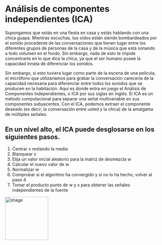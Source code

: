 <h1>Análisis de componentes independientes (ICA) </h1>
Supongamos que estás en una fiesta en casa y estás hablando con una chica guapa. Mientras escuchas, tus oídos están siendo bombardeados por el sonido procedente de las conversaciones que tienen lugar entre los diferentes grupos de personas de la casa y de la música que está sonando a todo volumen en el fondo. Sin embargo, nada de esto te impide concentrarte en lo que dice la chica, ya que el ser humano posee la capacidad innata de diferenciar los sonidos.

Sin embargo, si esto tuviera lugar como parte de la escena de una película, el micrófono que utilizaríamos para grabar la conversación carecería de la capacidad necesaria para diferenciar entre todos los sonidos que se producen en la habitación. Aquí es donde entra en juego el Análisis de Componentes Independientes, o ICA por sus siglas en inglés. El ICA es un método computacional para separar una señal multivariable en sus componentes subyacentes. Con el ICA, podemos extraer el componente deseado (es decir, la conversación entre usted y la chica) de la amalgama de múltiples señales.


<h2> En un nivel alto, el ICA puede desglosarse en los siguientes pasos.</h2>

1. Centrar x restando la media
2. Blanquear x
3. Elija un valor inicial aleatorio para la matriz de desmezcla w
4. Calcular el nuevo valor de w
5. Normalizar w
6. Comprobar si el algoritmo ha convergido y si no lo ha hecho, volver al paso 4
7. Tomar el producto punto de w y x para obtener las señales independientes de la fuente

<img width="142" alt="image" src="https://user-images.githubusercontent.com/80644486/204178036-bf3f7e7b-88c3-4d2f-812e-0dbc98f1cd5d.png">

